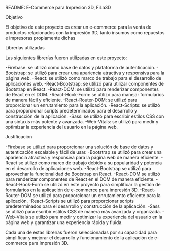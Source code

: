 README: E-Commerce para Impresión 3D, FiLa3D

Objetivo

El objetivo de este proyecto es crear un e-commerce para la venta de productos relacionados con la impresión 3D,
tanto insumos como repuestos e impresoras propiamente dichas

Librerías utilizadas

Las siguientes librerías fueron utilizadas en este proyecto:

-Firebase: se utilizó como base de datos y plataforma de autenticación.
-Bootstrap: se utilizó para crear una apariencia atractiva y responsiva para la página web.
-React: se utilizó como marco de trabajo para el desarrollo de aplicaciones web.
-React-Bootstrap: se utilizó para utilizar componentes de Bootstrap en React.
-React-DOM: se utilizó para renderizar componentes de React en el DOM.
-React-Hook-Form: se utilizó para manejar formularios de manera fácil y eficiente.
-React-Router-DOM: se utilizó para proporcionar un enrutamiento para la aplicación.
-React-Scripts: se utilizó para proporcionar scripts predeterminados para el desarrollo y construcción de la aplicación.
-Sass: se utilizó para escribir estilos CSS con una sintaxis más potente y avanzada.
-Web-Vitals: se utilizó para medir y optimizar la experiencia del usuario en la página web.

Justificación

-Firebase se utilizó para proporcionar una solución de base de datos y autenticación escalable y fácil de usar.
-Bootstrap se utilizó para crear una apariencia atractiva y responsiva para la página web de manera eficiente.
-React se utilizó como marco de trabajo debido a su popularidad y potencia en el desarrollo de aplicaciones web.
-React-Bootstrap se utilizó para aprovechar la funcionalidad de Bootstrap en React.
-React-DOM se utilizó para renderizar componentes de React en el DOM de manera eficiente.
-React-Hook-Form se utilizó en este proyecto para simplificar la gestión de formularios en la aplicación de e-commerce para impresión 3D.
-React-Router-DOM se utilizó para proporcionar un enrutamiento eficiente para la aplicación.
-React-Scripts se utilizó para proporcionar scripts predeterminados para el desarrollo y construcción de la aplicación.
-Sass se utilizó para escribir estilos CSS de manera más avanzada y organizada.
-Web-Vitals se utilizó para medir y optimizar la experiencia del usuario en la página web y garantizar una experiencia rápida y fluida.

Cada una de estas librerías fueron seleccionadas por su capacidad para simplificar y mejorar el desarrollo y funcionamiento de la aplicación de e-commerce para impresión 3D.
